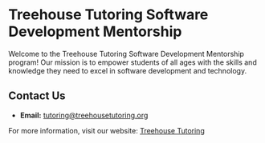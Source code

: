 # Treehouse Tutoring Software Development Mentorship

Welcome to the Treehouse Tutoring Software Development Mentorship program! Our mission is to empower students of all ages with the skills and knowledge they need to excel in software development and technology.

## Contact Us
- **Email:** tutoring@treehousetutoring.org

For more information, visit our website: [Treehouse Tutoring](https://www.treehousetutoring.org/)
